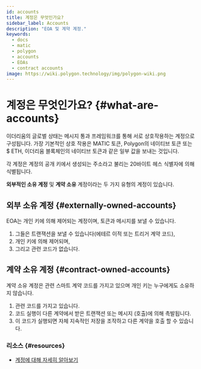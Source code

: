 ```yaml
---
id: accounts
title: 계정은 무엇인가요?
sidebar_label: Accounts
description: "EOA 및 계약 계정."
keywords:
  - docs
  - matic
  - polygon
  - accounts
  - EOAs
  - contract accounts
image: https://wiki.polygon.technology/img/polygon-wiki.png
---
```


# 계정은 무엇인가요? {#what-are-accounts}

이더리움의 글로벌 상태는 메시지 통과 프레임워크를 통해 서로 상호작용하는 계정으로 구성됩니다. 가장 기본적인 상호 작용은 MATIC 토큰, Polygon의 네이티브 토큰 또는 $ ETH, 이더리움 블록체인의 네이티브 토큰과 같은 일부 값을 보내는 것입니다.

각 계정은 계정의 공개 키에서 생성되는 주소라고 불리는 20바이트 헤스 식별자에 의해 식별됩니다.

**외부적인 소유 계정** 및 **계약 소유** 계정이라는 두 가지 유형의 계정이 있습니다.

## 외부 소유 계정 {#externally-owned-accounts}

EOA는 개인 키에 의해 제어되는 계정이며, 토큰과 메시지를 보낼 수 있습니다.

1. 그들은 트랜잭션을 보낼 수 있습니다(에테르 이적 또는 트리거 계약 코드),
2. 개인 키에 의해 제어되며,
3. 그리고 관련 코드가 없습니다.

## 계약 소유 계정 {#contract-owned-accounts}
계약 소유 계정은 관련 스마트 계약 코드를 가지고 있으며 개인 키는 누구에게도 소유하지 않습니다.

1. 관련 코드를 가지고 있습니다.
2. 코드 실행이 다른 계약에서 받은 트랜잭션 또는 메시지 (호출)에 의해 촉발됩니다.
3. 이 코드가 실행되면 자체 지속적인 저장을 조작하고 다른 계약을 호출 할 수 있습니다.

### 리소스 {#resources}

- [계정에 대해 자세히 알아보기](https://github.com/ethereum/homestead-guide/blob/master/source/contracts-and-transactions/account-types-gas-and-transactions.rst#externally-owned-accounts-eoas)
